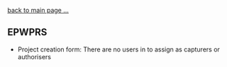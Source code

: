 [back to main page ...](https://github.com/kwantu/platformconfiguration/wiki)

## EPWPRS
* Project creation form: There are no users in to assign as capturers or authorisers

